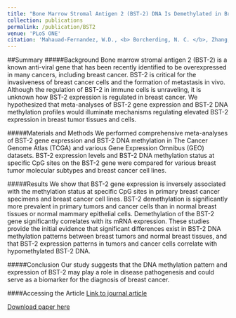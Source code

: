 ```yaml
---
title: "Bone Marrow Stromal Antigen 2 (BST-2) DNA Is Demethylated in Breast Tumors and Breast Cancer Cells"
collection: publications
permalink: /publication/BST2
venue: 'PLoS ONE'
citation: 'Mahauad-Fernandez, W.D., <b> Borcherding, N. C. </b>, Zhang, W., & Okeoma, C.M. Bone Marrow Stromal Antigen 2 (BST-2) DNA Is Demethylated in Breast Tumors and Breast Cancer Cells. PLoS One 2015.'
---
```


##Summary 
#####Background
Bone marrow stromal antigen 2 (BST-2) is a known anti-viral gene that has been recently identified to be overexpressed in many cancers, including breast cancer. BST-2 is critical for the invasiveness of breast cancer cells and the formation of metastasis in vivo. Although the regulation of BST-2 in immune cells is unraveling, it is unknown how BST-2 expression is regulated in breast cancer. We hypothesized that meta-analyses of BST-2 gene expression and BST-2 DNA methylation profiles would illuminate mechanisms regulating elevated BST-2 expression in breast tumor tissues and cells.

#####Materials and Methods
We performed comprehensive meta-analyses of BST-2 gene expression and BST-2 DNA methylation in The Cancer Genome Atlas (TCGA) and various Gene Expression Omnibus (GEO) datasets. BST-2 expression levels and BST-2 DNA methylation status at specific CpG sites on the BST-2 gene were compared for various breast tumor molecular subtypes and breast cancer cell lines.

#####Results
We show that BST-2 gene expression is inversely associated with the methylation status at specific CpG sites in primary breast cancer specimens and breast cancer cell lines. BST-2 demethylation is significantly more prevalent in primary tumors and cancer cells than in normal breast tissues or normal mammary epithelial cells. Demethylation of the BST-2 gene significantly correlates with its mRNA expression. These studies provide the initial evidence that significant differences exist in BST-2 DNA methylation patterns between breast tumors and normal breast tissues, and that BST-2 expression patterns in tumors and cancer cells correlate with hypomethylated BST-2 DNA.

#####Conclusion
Our study suggests that the DNA methylation pattern and expression of BST-2 may play a role in disease pathogenesis and could serve as a biomarker for the diagnosis of breast cancer.

####Accessing the Article
[Link to journal article](https://journals.plos.org/plosone/article?id=10.1371/journal.pone.0123931)

[Download paper here](https://ncborcherding.github.io/files/BST2.pdf)

